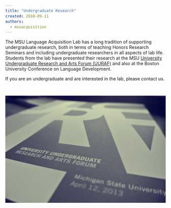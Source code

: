 ```yaml
---
title: "Undergraduate Research"
created: 2010-09-11
authors: 
  - msuacquisition
---
```


The MSU Language Acquisition Lab has a long tradition of supporting undergraduate research, both in terms of teaching Honors Research Seminars and including undergraduate researchers in all aspects of lab life.  Students from the lab have presented their research at the MSU [University Undergraduate Research and Arts Forum (UURAF)](http://urca.msu.edu/uuraf/ "University Undergraduate Research and Arts Forum (UURAF)") and also at the Boston University Conference on Language Development.

If you are an undergraduate and are interested in the lab, please contact us.

 

[![uuraf_050](assets/images/uuraf_050.jpg)](http://msuacquisition.files.wordpress.com/2010/09/uuraf_050.jpg)
